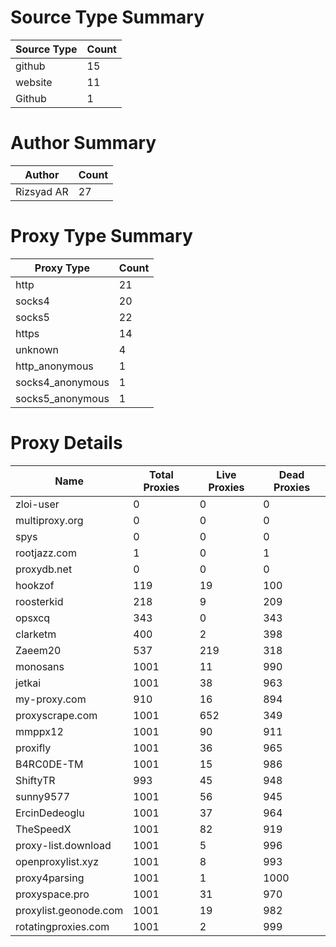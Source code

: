 # Source Type Summary

| Source Type | Count |
|-------------|-------|
| github | 15 |
| website | 11 |
| Github | 1 |


# Author Summary

| Author | Count |
|--------|-------|
| Rizsyad AR | 27 |


# Proxy Type Summary

| Proxy Type | Count |
|------------|-------|
| http | 21 |
| socks4 | 20 |
| socks5 | 22 |
| https | 14 |
| unknown | 4 |
| http_anonymous | 1 |
| socks4_anonymous | 1 |
| socks5_anonymous | 1 |


# Proxy Details

| Name | Total Proxies | Live Proxies | Dead Proxies |
|------|---------------|--------------|---------------|
| zloi-user | 0 | 0 | 0 |
| multiproxy.org | 0 | 0 | 0 |
| spys | 0 | 0 | 0 |
| rootjazz.com | 1 | 0 | 1 |
| proxydb.net | 0 | 0 | 0 |
| hookzof | 119 | 19 | 100 |
| roosterkid | 218 | 9 | 209 |
| opsxcq | 343 | 0 | 343 |
| clarketm | 400 | 2 | 398 |
| Zaeem20 | 537 | 219 | 318 |
| monosans | 1001 | 11 | 990 |
| jetkai | 1001 | 38 | 963 |
| my-proxy.com | 910 | 16 | 894 |
| proxyscrape.com | 1001 | 652 | 349 |
| mmppx12 | 1001 | 90 | 911 |
| proxifly | 1001 | 36 | 965 |
| B4RC0DE-TM | 1001 | 15 | 986 |
| ShiftyTR | 993 | 45 | 948 |
| sunny9577 | 1001 | 56 | 945 |
| ErcinDedeoglu | 1001 | 37 | 964 |
| TheSpeedX | 1001 | 82 | 919 |
| proxy-list.download | 1001 | 5 | 996 |
| openproxylist.xyz | 1001 | 8 | 993 |
| proxy4parsing | 1001 | 1 | 1000 |
| proxyspace.pro | 1001 | 31 | 970 |
| proxylist.geonode.com | 1001 | 19 | 982 |
| rotatingproxies.com | 1001 | 2 | 999 |

